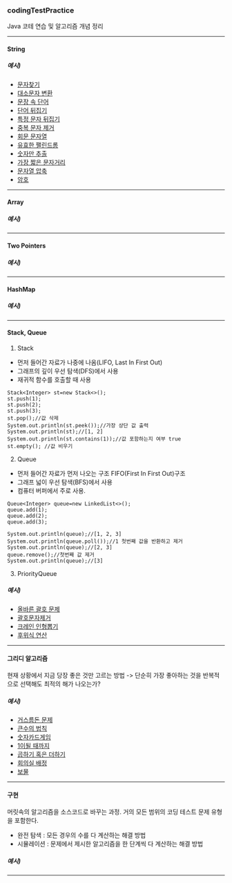 ### codingTestPractice
Java 코테 연습 및 알고리즘 개념 정리

---

#### String

##### 예시)
- [문자찾기](https://github.com/jeein2222/codingTestPractice/blob/main/inflearn/Sol1.java)
- [대소문자 변환](https://github.com/jeein2222/codingTestPractice/blob/main/inflearn/Sol2.java)
- [문장 속 단어](https://github.com/jeein2222/codingTestPractice/blob/main/inflearn/Sol3.java)
- [단어 뒤집기](https://github.com/jeein2222/codingTestPractice/blob/main/inflearn/Sol4.java)
- [특정 문자 뒤집기](https://github.com/jeein2222/codingTestPractice/blob/main/inflearn/Sol5.java)
- [중복 문자 제거](https://github.com/jeein2222/codingTestPractice/blob/main/inflearn/Sol6.java)
- [회문 문자열](https://github.com/jeein2222/codingTestPractice/blob/main/inflearn/Sol7.java)
- [유효한 팰린드롬](https://github.com/jeein2222/codingTestPractice/blob/main/inflearn/Sol8.java)
- [숫자만 추출](https://github.com/jeein2222/codingTestPractice/blob/main/inflearn/Sol9.java)
- [가장 짧은 문자거리](https://github.com/jeein2222/codingTestPractice/blob/main/inflearn/Sol10.java)
- [문자열 압축](https://github.com/jeein2222/codingTestPractice/blob/main/inflearn/Sol11.java)
- [암호](https://github.com/jeein2222/codingTestPractice/blob/main/inflearn/Sol12.java)

***

#### Array

##### 예시)

***
#### Two Pointers

##### 예시)

***
#### HashMap

##### 예시)

***
#### Stack, Queue
1) Stack 
- 먼저 들어간 자료가 나중에 나옴(LIFO, Last In First Out)
- 그래프의 깊이 우선 탐색(DFS)에서 사용
- 재귀적 함수를 호출할 때 사용
```
Stack<Integer> st=new Stack<>();
st.push(1);
st.push(2);
st.push(3);
st.pop();//값 삭제
System.out.println(st.peek());//가장 상단 값 출력
System.out.println(st);//[1, 2]
System.out.println(st.contains(1));//값 포함하는지 여부 true
st.empty(); //값 비우기
```
2) Queue
- 먼저 들어간 자료가 먼저 나오는 구조 FIFO(First In First Out)구조
- 그래프 넓이 우선 탐색(BFS)에서 사용
- 컴퓨터 버퍼에서 주로 사용. 
```
Queue<Integer> queue=new LinkedList<>();
queue.add(1);
queue.add(2);
queue.add(3);

System.out.println(queue);//[1, 2, 3]
System.out.println(queue.poll());//1 첫번째 값을 반환하고 제거
System.out.println(queue);//[2, 3]
queue.remove();//첫번째 값 제거
System.out.println(queue);//[3]
```


3) PriorityQueue

##### 예시)
- [올바른 괄호 문제](https://github.com/jeein2222/codingTestPractice/blob/main/inflearn/Sol36.java)
- [괄호문자제거](https://github.com/jeein2222/codingTestPractice/blob/main/inflearn/Sol37.java)
- [크레인 인형뽑기](https://github.com/jeein2222/codingTestPractice/blob/main/inflearn/Sol38.java)
- [후위식 연산](https://github.com/jeein2222/codingTestPractice/blob/main/inflearn/Sol39.java)

***

#### 그리디 알고리즘
현재 상황에서 지금 당장 좋은 것만 고르는 방법 -> 단순히 가장 좋아하는 것을 반복적으로 선택해도 최적의 해가 나오는가?

##### 예시)
- [거스름돈 문제](https://github.com/jeein2222/codingTestPractice/blob/main/ndb/greedy_imple/Sol02.java)
- [큰수의 법칙](https://github.com/jeein2222/codingTestPractice/blob/main/ndb/greedy_imple/Sol01.java)
- [숫자카드게임](https://github.com/jeein2222/codingTestPractice/blob/main/ndb/greedy_imple/Sol03.java)
- [1이될 때까지](https://github.com/jeein2222/codingTestPractice/blob/main/ndb/greedy_imple/Sol04.java)
- [곱하기 혹은 더하기](https://github.com/jeein2222/codingTestPractice/blob/main/ndb/greedy_imple/Sol5.java)
- [회의실 배정](https://github.com/jeein2222/codingTestPractice/blob/main/ndb/greedy_imple/Bj01.java)
- [보물](https://github.com/jeein2222/codingTestPractice/blob/main/ndb/greedy_imple/Bj02.java)

***
#### 구현
머릿속의 알고리즘을 소스코드로 바꾸는 과정. 거의 모든 범위의 코딩 테스트 문제 유형을 포함한다.
- 완전 탐색 : 모든 경우의 수를 다 계산하는 해결 방법
- 시뮬레이션 : 문제에서 제시한 알고리즘을 한 단계씩 다 계산하는 해결 방법

##### 예시)

***